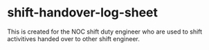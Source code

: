 # shift-handover-log-sheet

This is created for the NOC shift duty engineer who are used to shift activitives handed over to other shift engineer.
